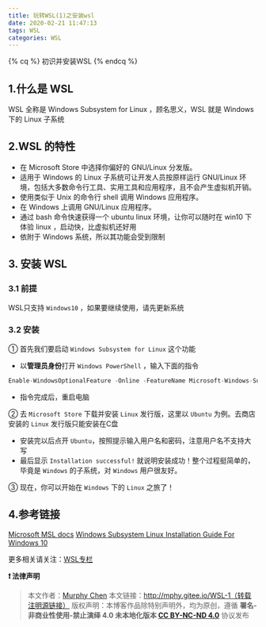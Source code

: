 ```yaml
---
title: 玩转WSL(1)之安装wsl
date: 2020-02-21 11:47:13
tags: WSL
categories: WSL
---
```


{% cq %}  初识并安装WSL {% endcq %}

<!--more-->

## 1.什么是 WSL

 WSL 全称是 Windows Subsystem for Linux ，顾名思义，WSL 就是  Windows 下的 Linux 子系统

## 2.WSL 的特性

+ 在 Microsoft Store 中选择你偏好的 GNU/Linux 分发版。
+ 适用于 Windows 的 Linux 子系统可让开发人员按原样运行 GNU/Linux 环境，包括大多数命令行工具、实用工具和应用程序，且不会产生虚拟机开销。
+ 使用类似于 Unix 的命令行 shell 调用 Windows 应用程序。
+ 在 Windows 上调用 GNU/Linux 应用程序。
+ 通过 bash 命令快速获得一个 ubuntu linux 环境，让你可以随时在 win10 下体验 linux ，启动快，比虚拟机还好用
+ 依附于 Windows 系统，所以其功能会受到限制

## 3. 安装 WSL

### 3.1 前提
WSL只支持 `Windows10` ，如果要继续使用，请先更新系统
### 3.2 安装
① 首先我们要启动 `Windows Subsystem for Linux` 这个功能
+ 以**管理员身份**打开 `Windows PowerShell` ，输入下面的指令
```js
Enable-WindowsOptionalFeature -Online -FeatureName Microsoft-Windows-Subsystem-Linux
```
+ 指令完成后，重启电脑

② 去 `Microsoft Store` 下载并安装 `Linux` 发行版，这里以 `Ubuntu` 为例。去商店安装的 `Linux` 发行版只能安装在C盘
+ 安装完以后点开 `Ubuntu`，按照提示输入用户名和密码，注意用户名不支持大写
+ 最后显示 `Installation successful!` 就说明安装成功！整个过程挺简单的，毕竟是 `Windows` 的子系统，对 `Windows` 用户很友好。

③ 现在，你可以开始在 `Windows` 下的 `Linux` 之旅了！

## 4.参考链接

[Microsoft MSL docs](https://docs.microsoft.com/zh-cn/windows/wsl/install-win10#troubleshooting)
[Windows Subsystem Linux Installation Guide For Windows 10](https://docs.microsoft.com/en-us/windows/wsl/install-win10)

更多相关请关注：[WSL专栏](http://mphy.gitee.io/categories/WSL/)

**❗ 法律声明**

> 本文作者：[Murphy Chen](https://www.zhihu.com/people/ai-xiao-xi-19)
> 本文链接：http://mphy.gitee.io/WSL-1（转载注明源链接）
> 版权声明：本博客作品除特别声明外，均为原创，遵循 **署名-非商业性使用-禁止演绎 4.0 未本地化版本 [CC BY-NC-ND 4.0](https://creativecommons.org/licenses/by-nc-nd/4.0/)** 协议发布

